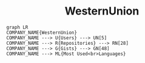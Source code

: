 <h1 align="center">WesternUnion</h1>

```mermaid
graph LR
COMPANY_NAME{WesternUnion}
COMPANY_NAME ---> U{Users} ---> UN[5]
COMPANY_NAME ---> R{Repositories} ---> RN[28]
COMPANY_NAME ---> G{Gists} ---> GN[48]
COMPANY_NAME ---> ML{Most Used<br>Languages}
```
